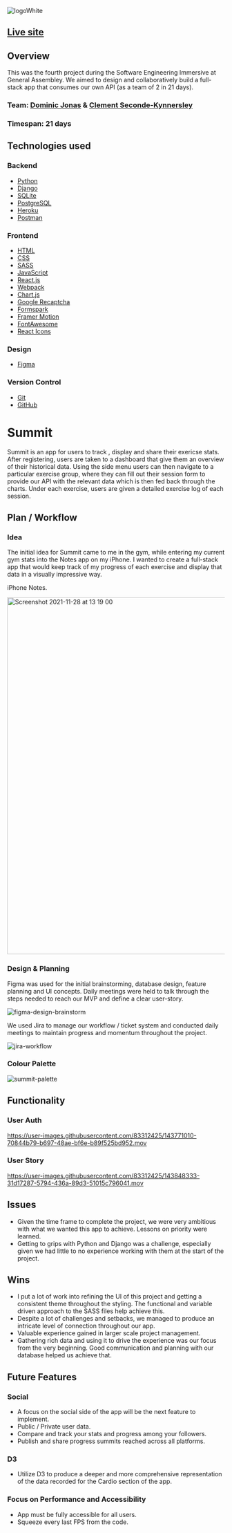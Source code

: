 
![logoWhite](https://user-images.githubusercontent.com/83312425/143767599-a6c2b5a2-f7ea-4347-be69-59f13602e026.png)

## [Live site](https://summit-exercise-dashboard.netlify.app)

## Overview
This was the fourth project during the Software Engineering Immersive at General Assembley. We aimed to design and collaboratively build a full-stack app that consumes our own API (as a team of 2 in 21 days).
  ### Team: [Dominic Jonas](https://github.com/dominicjonas) & [Clement Seconde-Kynnersley](https://github.com/ClemSK)
  ### Timespan: 21 days

## Technologies used
### Backend
- [Python](https://www.python.org/)
- [Django](https://docs.djangoproject.com/en/4.0/)
- [SQLite](https://www.sqlite.org/docs.html)
- [PostgreSQL](https://www.postgresql.org/docs/)
- [Heroku](https://devcenter.heroku.com/)
- [Postman](https://www.postman.com/api-documentation-tool/)
### Frontend
- [HTML](https://developer.mozilla.org/en-US/docs/Web/HTML)
- [CSS](https://developer.mozilla.org/en-US/docs/Glossary/CSS)
- [SASS](https://sass-lang.com/documentation)
- [JavaScript](https://developer.mozilla.org/en-US/docs/Web/JavaScript)
- [React.js](https://reactjs.org/docs/getting-started.html)
- [Webpack](https://webpack.js.org/)
- [Chart.js](https://www.chartjs.org/)
- [Google Recaptcha](https://www.google.com/recaptcha/about/)
- [Formspark](https://formspark.io/)
- [Framer Motion](https://www.framer.com/docs/)
- [FontAwesome](https://fontawesome.com/)
- [React Icons](https://react-icons.github.io/react-icons/)
### Design
- [Figma](https://www.figma.com/)
### Version Control
- [Git](https://git-scm.com/doc)
- [GitHub](https://docs.github.com/en)

# Summit

Summit is an app for users to track , display and share their exericse stats. After registering, users are taken to a dashboard that give them an overview of their historical data. Using the side menu users can then navigate to a particular exercise group, where they can fill out their session form to provide our API with the relevant data which is then fed back through the charts. Under each exercise, users are given a detailed exercise log of each session.

## Plan / Workflow

### Idea
The initial idea for Summit came to me in the gym, while entering my current gym stats into the Notes app on my iPhone. I wanted to create a full-stack app that would keep track of my progress of each exercise and display that data in a visually impressive way. 

iPhone Notes.

<img width="826" alt="Screenshot 2021-11-28 at 13 19 00" src="https://user-images.githubusercontent.com/83312425/143769533-8f0e4bcc-6264-47c4-a044-b760b9837781.png" align='center'>

### Design & Planning

Figma was used for the initial brainstorming, database design, feature planning and UI concepts. Daily meetings were held to talk through the steps needed to reach our MVP and define a clear user-story. 

![figma-design-brainstorm](https://user-images.githubusercontent.com/83312425/143769751-0ed16783-ef79-429f-a1f0-c00e9e6c8499.png)

We used Jira to manage our workflow / ticket system and conducted daily meetings to maintain progress and momentum throughout the project.

![jira-workflow](https://user-images.githubusercontent.com/83312425/143769769-2378e579-f456-4324-a789-520f675b06c3.png)

### Colour Palette

![summit-palette](https://user-images.githubusercontent.com/83312425/143857997-cdfcb89c-a659-4e84-807c-28ecc4a58b87.png)

## Functionality

### User Auth

https://user-images.githubusercontent.com/83312425/143771010-70844b79-b697-48ae-bf6e-b89f525bd952.mov

### User Story

https://user-images.githubusercontent.com/83312425/143848333-31d17287-5794-436a-89d3-51015c796041.mov



## Issues
- Given the time frame to complete the project, we were very ambitious with what we wanted this app to achieve. Lessons on priority were learned.
- Getting to grips with Python and Django was a challenge, especially given we had little to no experience working with them at the start of the project. 

## Wins
-  I put a lot of work into refining the UI of this project and getting a consistent theme throughout the styling. The functional and variable driven approach to the SASS files help achieve this.  
- Despite a lot of challenges and setbacks, we managed to produce an intricate level of connection throughout our app. 
- Valuable experience gained in larger scale project management.
- Gathering rich data and using it to drive the experience was our focus from the very beginning. Good communication and planning with our database helped us achieve that.

## Future Features

### Social
- A focus on the social side of the app will be the next feature to implement. 
- Public / Private user data.
- Compare and track your stats and progress among your followers.
- Publish and share progress summits reached across all platforms.  

### D3
- Utilize D3 to produce a deeper and more comprehensive representation of the data recorded for the Cardio section of the app. 

### Focus on Performance and Accessibility 
- App must be fully accessible for all users.
- Squeeze every last FPS from the code. 







